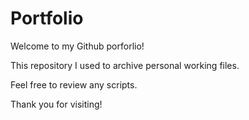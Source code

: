 # Portfolio
 
 Welcome to my Github porforlio!

 This repository I used to archive personal working files.

 Feel free to review any scripts.

 Thank you for visiting!
